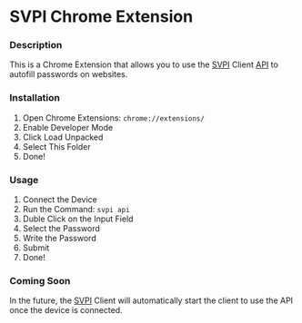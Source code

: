 # SVPI Chrome Extension

### Description
This is a Chrome Extension that allows you to use the [SVPI](https://github.com/binqbit/svpi) Client [API](https://github.com/binqbit/svpi/blob/main/api/api.md) to autofill passwords on websites.

### Installation
1. Open Chrome Extensions: `chrome://extensions/`
2. Enable Developer Mode
3. Click Load Unpacked
4. Select This Folder
5. Done!

### Usage
1. Connect the Device
2. Run the Command: `svpi api`
3. Duble Click on the Input Field
4. Select the Password
5. Write the Password
6. Submit
7. Done!

### Coming Soon
In the future, the [SVPI](https://github.com/binqbit/svpi) Client will automatically start the client to use the API once the device is connected.
